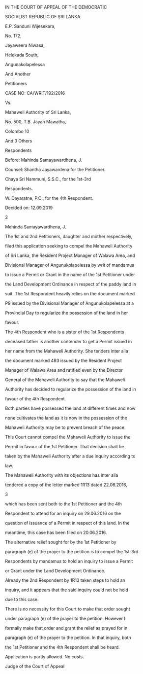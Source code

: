 IN THE COURT OF APPEAL OF THE DEMOCRATIC

SOCIALIST REPUBLIC OF SRI LANKA

E.P. Sanduni Wijesekara,

No. 172,

Jayaweera Niwasa,

Helekada South,

Angunakolapelessa

And Another

Petitioners

CASE NO: CA/WRIT/192/2016

Vs.

Mahaweli Authority of Sri Lanka,

No. 500, T.B. Jayah Mawatha,

Colombo 10

And 3 Others

Respondents

Before: Mahinda Samayawardhena, J.

Counsel: Shantha Jayawardena for the Petitioner.

Chaya Sri Nammuni, S.S.C., for the 1st-3rd

Respondents.

W. Dayaratne, P.C., for the 4th Respondent.

Decided on: 12.09.2019

2

Mahinda Samayawardhena, J.

The 1st and 2nd Petitioners, daughter and mother respectively,

filed this application seeking to compel the Mahaweli Authority

of Sri Lanka, the Resident Project Manager of Walawa Area, and

Divisional Manager of Angunukolapelessa by writ of mandamus

to issue a Permit or Grant in the name of the 1st Petitioner under

the Land Development Ordinance in respect of the paddy land in

suit. The 1st Respondent heavily relies on the document marked

P9 issued by the Divisional Manager of Angunukolapelessa at a

Provincial Day to regularize the possession of the land in her

favour.

The 4th Respondent who is a sister of the 1st Respondents

deceased father is another contender to get a Permit issued in

her name from the Mahaweli Authority. She tenders inter alia

the document marked 4R3 issued by the Resident Project

Manager of Walawa Area and ratified even by the Director

General of the Mahaweli Authority to say that the Mahaweli

Authority has decided to regularize the possession of the land in

favour of the 4th Respondent.

Both parties have possessed the land at different times and now

none cultivates the land as it is now in the possession of the

Mahaweli Authority may be to prevent breach of the peace.

This Court cannot compel the Mahaweli Authority to issue the

Permit in favour of the 1st Petitioner. That decision shall be

taken by the Mahaweli Authority after a due inquiry according to

law.

The Mahaweli Authority with its objections has inter alia

tendered a copy of the letter marked 1R13 dated 22.06.2016,

3

which has been sent both to the 1st Petitioner and the 4th

Respondent to attend for an inquiry on 29.06.2016 on the

question of issuance of a Permit in respect of this land. In the

meantime, this case has been filed on 20.06.2016.

The alternative relief sought for by the 1st Petitioner by

paragraph (e) of the prayer to the petition is to compel the 1st-3rd

Respondents by mandamus to hold an inquiry to issue a Permit

or Grant under the Land Development Ordinance.

Already the 2nd Respondent by 1R13 taken steps to hold an

inquiry, and it appears that the said inquiry could not be held

due to this case.

There is no necessity for this Court to make that order sought

under paragraph (e) of the prayer to the petition. However I

formally make that order and grant the relief as prayed for in

paragraph (e) of the prayer to the petition. In that inquiry, both

the 1st Petitioner and the 4th Respondent shall be heard.

Application is partly allowed. No costs.

Judge of the Court of Appeal